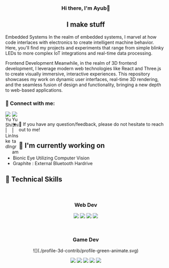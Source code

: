 <h3 align="center">
Hi there, I'm Ayub👋
</h3>

<h2 align="center">
I make stuff 
</h2> 

Embedded Systems
In the realm of embedded systems, I marvel at how code interlaces with electronics to create intelligent machine behavior. Here, you'll find my projects and experiments that range from simple blinky LEDs to more complex IoT integrations and real-time data processing.

Frontend Development
Meanwhile, in the realm of 3D frontend development, I leverage modern web technologies like React and Three.js to create visually immersive, interactive experiences. This repository showcases my work on dynamic user interfaces, real-time 3D rendering, and the seamless fusion of design and functionality, bringing a new depth to web-based applications.

### 🤝 Connect with me:

<a href="https://www.linkedin.com/in/ayub-mohamed-89781b285/"><img align="left" src="https://raw.githubusercontent.com/yushi1007/yushi1007/main/images/linkedin.svg" alt="Yu Shi | LinkedIn" width="21px"/></a>
<a href="https://www.instagram.com/capocantcode/"><img align="left" src="https://raw.githubusercontent.com/yushi1007/yushi1007/main/images/instagram.svg" alt="Yu Shi | Instagram" width="21px"/></a>
</br>
- 💬 If you have any question/feedback, please do not hesitate to reach out to me!

## 🔭 I'm currently working on

- Bionic Eye Utilizing Computer Vision
- Graphite : External Bluetooth Hardrive


## 💼 Technical Skills


</br>

<div align ="center"> 
<h3 align="center">
Web Dev
</h3>

![](https://img.shields.io/badge/Code-HTML5-informational?style=flat&logo=html5&logoColor=white&color=E34F26)
![](https://img.shields.io/badge/Code-CSS3-informational?style=flat&logo=css3&logoColor=white&color=1572B6)
![](https://img.shields.io/badge/Code-JavaScript-informational?style=flat&logo=javascript&logoColor=black&color=F7DF1E)
![](https://img.shields.io/badge/Framework-React-informational?style=flat&logo=react&logoColor=61DAFB&color=20232A)

</br>
</div>

<div align ="center"> 
<h3 align="center">
Game Dev
</h3>
![](./profile-3d-contrib/profile-green-animate.svg)



![](https://img.shields.io/badge/Code-C++-informational?style=flat&logo=c%2B%2B&logoColor=white&color=00599C)
![](https://img.shields.io/badge/Engine-Unity-informational?style=flat&logo=unity&logoColor=white&color=000000)
![](https://img.shields.io/badge/Engine-Unreal-informational?style=flat&logo=unreal-engine&logoColor=white&color=0E1128)
![](https://img.shields.io/badge/Code-C%23-informational?style=flat&logo=c-sharp&logoColor=white&color=239120)
![](https://img.shields.io/badge/Tool-Blender-informational?style=flat&logo=blender&logoColor=white&color=F5792A)
</div>


